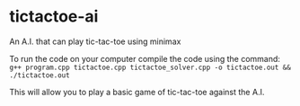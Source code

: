 # tictactoe-ai
An A.I. that can play tic-tac-toe using minimax

To run the code on your computer compile the code using the command:
`g++ program.cpp tictactoe.cpp tictactoe_solver.cpp -o tictactoe.out && ./tictactoe.out`
  
This will allow you to play a basic game of tic-tac-toe against the A.I.
